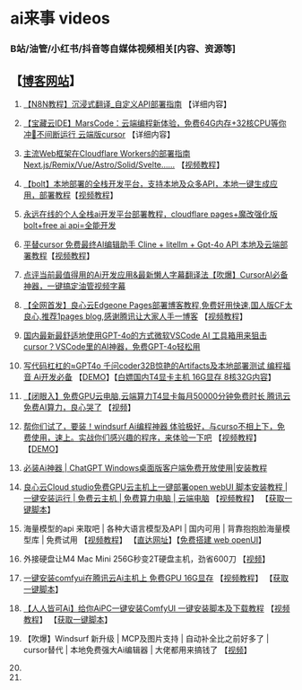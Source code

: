 # ai来事 videos

### B站/油管/小红书/抖音等自媒体视频相关[内容、资源等]

## 【[博客网站](/)】 

1. [【N8N教程】沉浸式翻译_自定义API部署指南](./md/1.md) 【详细内容】

2. [【宝藏云IDE】MarsCode：云端编程新体验，免费64G内存+32核CPU等你冲🚀不间断运行 云端版cursor](./md/2.md) 【详细内容】

3. [主流Web框架在Cloudflare Workers的部署指南 Next.js/Remix/Vue/Astro/Solid/Svelte……](./md/3.md) 【[视频教程](https://www.bilibili.com/video/BV1sFSqYGEem/)】

7. [【bolt】本地部署的全栈开发平台，支持本地及众多API，本地一键生成应用，部署教程](./md/7.md)【[视频教程](https://www.bilibili.com/video/BV1V1DHYJE6h/)】

8. [永远在线的个人全栈ai开发平台部署教程，cloudflare pages+魔改强化版bolt+free ai api=全能开发](./md/8.md)

9. [平替cursor 免费最终AI编辑助手 Cline + litellm + Gpt-4o API 本地及云端部署教程](./md/9.md)【[视频教程](https://www.bilibili.com/video/BV1DJDDYfEfD/)】

10. [点评当前最值得用的Ai开发应用&最新懒人字幕翻译法【吹爆】CursorAI必备神器，一键搞定油管视频字幕](https://www.bilibili.com/video/BV1FBDqYgEQ4/)

11. [【全网首发】良心云Edgeone Pages部署博客教程,免费好用快速,国人版CF太良心,推荐1pages blog,感谢腾讯让大家人手一博客](https://github.com/aigem/1pages) 【[视频教程](https://www.bilibili.com/video/BV1QEmrYZEtt)】

12. [国内最新最舒适地使用GPT-4o的方式微软VSCode AI 工具箱用来狙击cursor？VSCode里的AI神器，免费GPT-4o轻松用](https://www.bilibili.com/video/BV1kLmbYGExa/)

13. [写代码杠杠的≈GPT4o 千问coder32B惊艳的Artifacts及本地部署测试 编程福音 Ai开发必备](https://www.bilibili.com/video/BV1VYUAYZEH7/) 【[DEMO](https://qwen.edge1.us.kg)】【[白嫖国内T4显卡主机 16G显存 8核32G内容](https://www.bilibili.com/video/BV1BJmSYFE2a/)】

14. [【闭眼入】免费GPU云电脑,云端算力T4显卡每月50000分钟免费时长 腾讯云免费AI算力，良心哭了](./md/14.md)  【[视频](https://www.bilibili.com/video/BV1BJmSYFE2a/)】

15. [帮你们试了，要装！windsurf Ai编程神器 体验极好，与curso不相上下，免费使用，速上。实战你们感兴趣的程序，来体验一下吧](./md/15.md) 【[视频教程](https://www.bilibili.com/video/BV1B3U7YuEcZ/)】 【[DEMO](https://1pics.edge1.us.kg/)】

16. [必装Ai神器 | ChatGPT Windows桌面版客户端免费开放使用|安装教程](https://www.bilibili.com/video/BV165UHYXEFE/) 

17. [良心云Cloud studio免费GPU云主机上一键部署open webUI 脚本安装教程 | 一键安装运行 | 免费云主机 | 免费算力电脑 | 云端电脑](./md/17.md) 【[视频教程](https://www.bilibili.com/video/BV1tmSFY1ERb/)】 【[获取一键脚本](https://gf.bilibili.com/item/detail/1107198073)】

18. 海量模型的api 来取吧 | 各种大语言模型及API | 国内可用 | 背靠抱抱脸海量模型库 | 免费试用 【[视频教程](https://www.bilibili.com/video/BV1ftUDYiE7Y/)】 【[直达网址](https://glhf.chat)】【[免费搭建 web openUI](./md/17.md)】

19. 外接硬盘让M4 Mac Mini 256G秒变2T硬盘主机，劲省600刀 【[视频](https://www.bilibili.com/video/BV1dxBxYvEoE/)】 

20. [一键安装comfyui在腾讯云Ai主机上 免费GPU 16G显存](./md/14.md) 【[视频教程](https://www.bilibili.com/video/BV1nMzNYHEd6/)】 【[获取一键脚本](https://github.com/aigem/aitools/)】

21. [【人人皆可Ai】给你AiPC一键安装ComfyUI 一键安装脚本及下载教程](./md/21.md) 【[视频教程](https://www.bilibili.com/video/BV13UBRYVEmX/)】 【[获取一键脚本]((https://gf.bilibili.com/item/detail/1107198073))】

22. 【吹爆】Windsurf 新升级 | MCP及图片支持 | 自动补全比之前好多了 | cursor替代 | 本地免费强大Ai编辑器 | 大佬都用来搞钱了 【[视频](https://www.bilibili.com/video/BV1F2zqYyEyA/)】

23. 

24.
